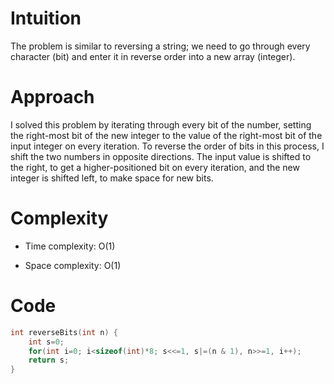 # Intuition
The problem is similar to reversing a string; we need to go through every character (bit) and enter it in reverse order into a new array (integer).

# Approach
I solved this problem by iterating through every bit of the number, setting the right-most bit of the new integer to the value of the right-most bit of the input integer on every iteration. To reverse the order of bits in this process, I shift the two numbers in opposite directions. The input value is shifted to the right, to get a higher-positioned bit on every iteration, and the new integer is shifted left, to make space for new bits.

# Complexity
- Time complexity:
O(1)

- Space complexity:
O(1)

# Code
```c
int reverseBits(int n) {
    int s=0;
    for(int i=0; i<sizeof(int)*8; s<<=1, s|=(n & 1), n>>=1, i++);
    return s;
}
```